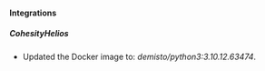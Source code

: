 #### Integrations
##### CohesityHelios
- Updated the Docker image to: *demisto/python3:3.10.12.63474*.
